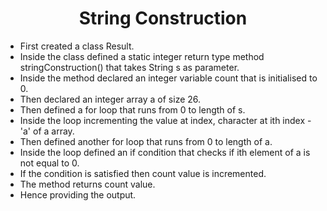 <h1 align="center">String Construction</h1>

- First created a class Result.
- Inside the class defined a static integer return type method stringConstruction() that takes String s as parameter.
- Inside the method declared an integer variable count that is initialised to 0.
- Then declared an integer array a of size 26.
- Then defined a for loop that runs from 0 to length of s.
- Inside the loop incrementing the value at index, character at ith index - 'a' of a array.
- Then defined another for loop that runs from 0 to length of a.
- Inside the loop defined an if condition that checks if ith element of a is not equal to 0.
- If the condition is satisfied then count value is incremented.
- The method returns count value.
- Hence providing the output.